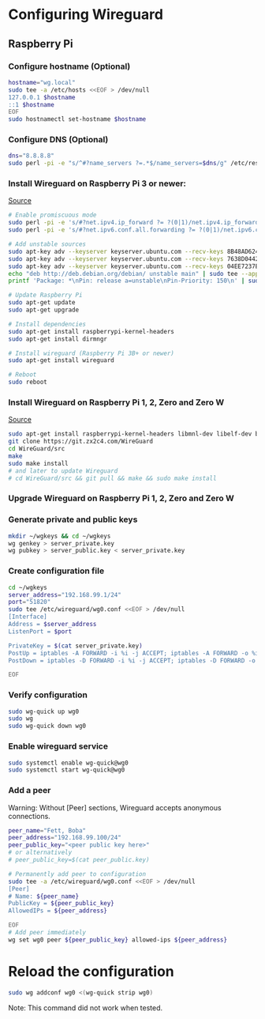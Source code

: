 # Configuring Wireguard

## Raspberry Pi

### Configure hostname (Optional)
```sh
hostname="wg.local"
sudo tee -a /etc/hosts <<EOF > /dev/null
127.0.0.1 $hostname
::1 $hostname
EOF
sudo hostnamectl set-hostname $hostname
```

### Configure DNS (Optional)
```sh
dns="8.8.8.8"
sudo perl -pi -e "s/^#?name_servers ?=.*$/name_servers=$dns/g" /etc/resolvconf.conf
```

### Install Wireguard on Raspberry Pi 3 or newer:
[Source](https://github.com/adrianmihalko/raspberrypiwireguard/blob/master/README.md)
```sh
# Enable promiscuous mode
sudo perl -pi -e 's/#?net.ipv4.ip_forward ?= ?(0|1)/net.ipv4.ip_forward = 1/g' /etc/sysctl.conf 
sudo perl -pi -e 's/#?net.ipv6.conf.all.forwarding ?= ?(0|1)/net.ipv6.conf.all.forwarding = 1/g' /etc/sysctl.conf 

# Add unstable sources
sudo apt-key adv --keyserver keyserver.ubuntu.com --recv-keys 8B48AD6246925553
sudo apt-key adv --keyserver keyserver.ubuntu.com --recv-keys 7638D0442B90D010
sudo apt-key adv --keyserver keyserver.ubuntu.com --recv-keys 04EE7237B7D453EC
echo "deb http://deb.debian.org/debian/ unstable main" | sudo tee --append /etc/apt/sources.list.d/unstable.list
printf 'Package: *\nPin: release a=unstable\nPin-Priority: 150\n' | sudo tee --append /etc/apt/preferences.d/limit-unstable

# Update Raspberry Pi
sudo apt-get update
sudo apt-get upgrade

# Install dependencies
sudo apt-get install raspberrypi-kernel-headers
sudo apt-get install dirmngr 

# Install wireguard (Raspberry Pi 3B+ or newer)
sudo apt-get install wireguard

# Reboot
sudo reboot
```

### Install Wireguard on Raspberry Pi 1, 2, Zero and Zero W
[Source](https://github.com/adrianmihalko/raspberrypiwireguard/wiki/Install-WireGuard-on-Raspberry-Pi-1,-2-(not-v1.2),-Zero,-Zero-W)
```sh
sudo apt-get install raspberrypi-kernel-headers libmnl-dev libelf-dev build-essential git
git clone https://git.zx2c4.com/WireGuard
cd WireGuard/src
make
sudo make install
# and later to update Wireguard
# cd WireGuard/src && git pull && make && sudo make install
```

### Upgrade Wireguard on Raspberry Pi 1, 2, Zero and Zero W

### Generate private and public keys
```sh
mkdir ~/wgkeys && cd ~/wgkeys
wg genkey > server_private.key
wg pubkey > server_public.key < server_private.key
```
### Create configuration file
```sh
cd ~/wgkeys
server_address="192.168.99.1/24"
port="51820"
sudo tee /etc/wireguard/wg0.conf <<EOF > /dev/null
[Interface]
Address = $server_address
ListenPort = $port

PrivateKey = $(cat server_private.key)
PostUp = iptables -A FORWARD -i %i -j ACCEPT; iptables -A FORWARD -o %i -j ACCEPT; iptables -t nat -A POSTROUTING -o eth0 -j MASQUERADE
PostDown = iptables -D FORWARD -i %i -j ACCEPT; iptables -D FORWARD -o %i -j ACCEPT; iptables -t nat -D POSTROUTING -o eth0 -j MASQUERADE

EOF
```

### Verify configuration
```sh
sudo wg-quick up wg0
sudo wg
sudo wg-quick down wg0
```

### Enable wireguard service
```sh
sudo systemctl enable wg-quick@wg0
sudo systemctl start wg-quick@wg0
```

### Add a peer
Warning: Without \[Peer\] sections, Wireguard accepts anonymous connections.
```sh
peer_name="Fett, Boba"
peer_address="192.168.99.100/24"
peer_public_key="<peer public key here>"
# or alternatively
# peer_public_key=$(cat peer_public.key)

# Permanently add peer to configuration
sudo tee -a /etc/wireguard/wg0.conf <<EOF > /dev/null
[Peer]
# Name: ${peer_name}
PublicKey = ${peer_public_key}
AllowedIPs = ${peer_address}

EOF
# Add peer immediately
wg set wg0 peer ${peer_public_key} allowed-ips ${peer_address}
```

# Reload the configuration
```sh
sudo wg addconf wg0 <(wg-quick strip wg0)
```
Note: This command did not work when tested.
